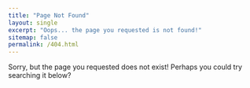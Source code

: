 ```yaml
---
title: "Page Not Found"
layout: single
excerpt: "Oops... the page you requested is not found!"
sitemap: false
permalink: /404.html
---
```


Sorry, but the page you requested does not exist!
Perhaps you could try searching it below?

<script type="text/javascript">
  var GOOG_FIXURL_LANG = 'en';
  var GOOG_FIXURL_SITE = '{{ site.url }}'
</script>
<script type="text/javascript"
  src="//linkhelp.clients.google.com/tbproxy/lh/wm/fixurl.js">
</script>
